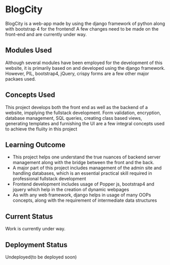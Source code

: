 # BlogCity
 BlogCity is a web-app made by using the django framework of python along with bootstrap 4 for the frontend! A few changes need to be made on the front-end and are 
 currently under way.
 
 ## Modules Used
 Although several modules have been employed for the development of this website, it is primarily based on and developed using the django framework. However, PIL, bootstrap4,
 jQuery, crispy forms are a few other major packaes used.
 
 ## Concepts Used
 This project develops both the front end as well as the backend of a website, impplying the fullstack development. Form validation, encryption, database management, SQL queries, 
 creating class based views, generating templates and furnishing the UI are a few integral concepts used to achieve the fluiity in this project 
 
 ## Learning Outcome
 * This project helps one understand the true nuances of backend server management along with the bridge between the front and the back.
 * A major part of this project includes management of the admin site and handling databases, which is an essential practical skill required in professional fullstack development
 * Frontend development includes usage of Popper js, bootstrap4 and jquery which help in the creation of dynamic webpages
 * As with any web framework, django helps in usage of many OOPs concepts, along with the requirement of intermediate data structures
 
 ## Current Status
 Work is currently under way.
 
 ## Deployment Status 
 Undeployed(to be deployed soon)

